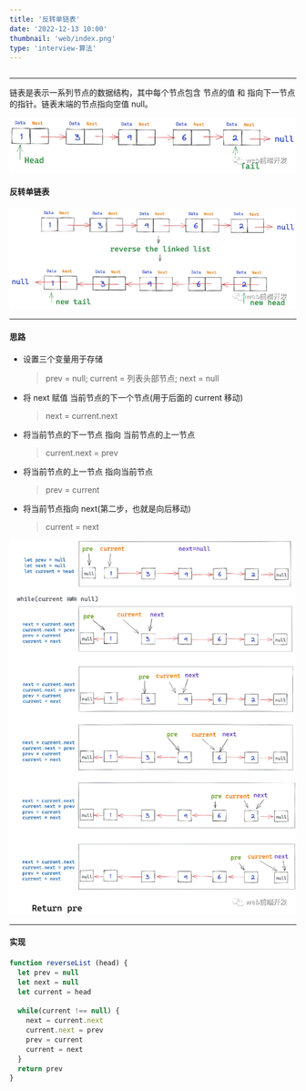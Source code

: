 ```yaml
---
title: '反转单链表'
date: '2022-12-13 10:00'
thumbnail: 'web/index.png'
type: 'interview-算法'
---
```

```toc
```
---

链表是表示一系列节点的数据结构，其中每个节点包含 节点的值 和 指向下一节点的指针。链表末端的节点指向空值 null。

![pic_1](/blogs/interview-算法/algorithm_3_pic_1.png#pic_center)

#### 反转单链表

![pic_2](/blogs/interview-算法/algorithm_3_pic_2.png#pic_center)

---

#### 思路

- 设置三个变量用于存储
  > prev = null;
  > current = 列表头部节点;
  > next = null
- 将 next 赋值 当前节点的下一个节点(用于后面的 current 移动)
  > next = current.next
- 将当前节点的下一节点 指向 当前节点的上一节点
  > current.next = prev
- 将当前节点的上一节点 指向当前节点
  > prev = current
- 将当前节点指向 next(第二步，也就是向后移动)
  > current = next

![pic_3](/blogs/interview-算法/algorithm_3_pic_3.png#pic_center)

---

#### 实现

```js
function reverseList (head) {
  let prev = null
  let next = null
  let current = head

  while(current !== null) {
    next = current.next
    current.next = prev
    prev = current
    current = next
  }
  return prev
}
```
